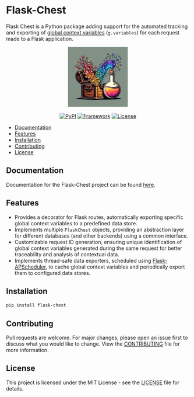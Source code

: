 # Flask-Chest
Flask Chest is a Python package adding support for the automated tracking and exporting of [global context variables](https://flask.palletsprojects.com/en/2.3.x/appcontext/#storing-data) (`g.variables`) for each request made to a Flask application.

<center>

![Flask-Chest Icon](/images/flask_chest_README.png)

</center>

<center>

[![PyPI](https://img.shields.io/pypi/v/flask-chest)](https://pypi.org/project/flask-chest/)
[![Framework](https://img.shields.io/badge/framework-Flask-black.svg)](https://flask.palletsprojects.com/en/3.0.x/)
[![License](https://img.shields.io/badge/license-MIT-green.svg)](https://github.com/peter-w-bryant/Flask-Chest/blob/main/LICENSE)

</center>

- [Documentation](#documentation)
- [Features](#features)
- [Installation](#installation)
- [Contributing](#contributing)
- [License](#license)

## Documentation
Documentation for the Flask-Chest project can be found [here](https://peter-w-bryant.github.io/Flask-Chest/).

## Features
- Provides a decorator for Flask routes, automatically exporting specific global context variables to a predefined data store.
- Implements multiple `FlaskChest` objects, providing an abstraction layer for different databases (and other backends) using a common interface.
- Customizable request ID generation, ensuring unique identification of global context variables generated during the same request for better traceability and analysis of contextual data.
- Implements thread-safe data exporters, scheduled using [Flask-APScheduler](https://github.com/viniciuschiele/flask-apscheduler), to cache
global context variables and periodically export them to configured data stores.

## Installation

```bash
pip install flask-chest
```

## Contributing
Pull requests are welcome. For major changes, please open an issue first to discuss what you would like to change. View the [CONTRIBUTING](CONTRIBUTING.md) file for more information.

## License
This project is licensed under the MIT License - see the [LICENSE](LICENSE) file for details.
